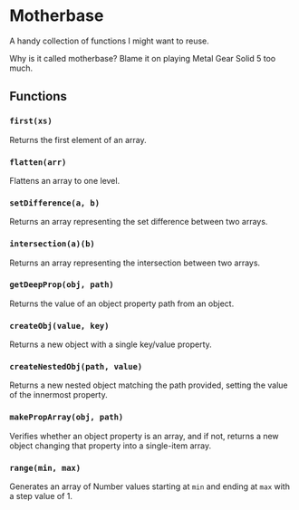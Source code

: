 # Motherbase

A handy collection of functions I might want to reuse.

Why is it called motherbase? Blame it on playing Metal Gear Solid 5 too much.

## Functions

### `first(xs)`

Returns the first element of an array.

### `flatten(arr)`

Flattens an array to one level.

### `setDifference(a, b)`

Returns an array representing the set difference between two arrays.

### `intersection(a)(b)`

Returns an array representing the intersection between two arrays.

### `getDeepProp(obj, path)`

Returns the value of an object property path from an object.

### `createObj(value, key)`

Returns a new object with a single key/value property.

### `createNestedObj(path, value)`

Returns a new nested object matching the path provided, setting the value of the innermost property.

### `makePropArray(obj, path)`

Verifies whether an object property is an array, and if not, returns a new object changing that property into a single-item array.

### `range(min, max)`

Generates an array of Number values starting at `min` and ending at `max` with a step value of 1.
